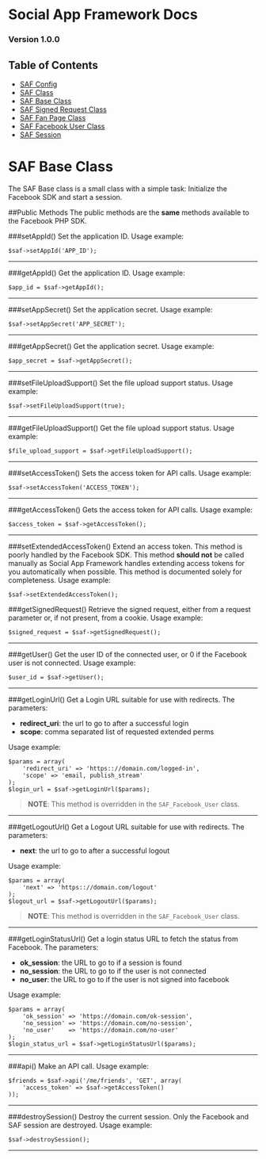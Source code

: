 # Social App Framework Docs
### Version 1.0.0

## Table of Contents

* [SAF Config](saf_config.md)
* [SAF Class](saf.md)
* [SAF Base Class](saf_base.md)
* [SAF Signed Request Class](saf_signed_request.md)
* [SAF Fan Page Class](saf_fan_page.md)
* [SAF Facebook User Class](saf_facebook_user.md)
* [SAF Session](saf_session.md)

# SAF Base Class
The SAF Base class is a small class with a simple task: Initialize the
Facebook SDK and start a session.

##Public Methods
The public methods are the **same** methods available to the Facebook PHP SDK.

###setAppId()
Set the application ID. Usage example:

    $saf->setAppId('APP_ID');

***

###getAppId()
Get the application ID. Usage example:

    $app_id = $saf->getAppId();

***

###setAppSecret()
Set the application secret. Usage example:

    $saf->setAppSecret('APP_SECRET');

***

###getAppSecret()
Get the application secret. Usage example:

    $app_secret = $saf->getAppSecret();

***

###setFileUploadSupport()
Set the file upload support status. Usage example:

    $saf->setFileUploadSupport(true);

***

###getFileUploadSupport()
Get the file upload support status. Usage example:

    $file_upload_support = $saf->getFileUploadSupport();

***

###setAccessToken()
Sets the access token for API calls. Usage example:

    $saf->setAccessToken('ACCESS_TOKEN');

***

###getAccessToken()
Gets the access token for API calls. Usage example:

    $access_token = $saf->getAccessToken();

***

###setExtendedAccessToken()
Extend an access token. This method is poorly handled by the Facebook SDK.  This
method **should not** be called manually as Social App Framework handles extending
access tokens for you automatically when possible. This method is documented solely
for completeness. Usage example:

    $saf->setExtendedAccessToken();

###getSignedRequest()
Retrieve the signed request, either from a request parameter or, if not present,
from a cookie. Usage example:

    $signed_request = $saf->getSignedRequest();

***


###getUser()
Get the user ID of the connected user, or 0 if the Facebook user is not
connected. Usage example:

    $user_id = $saf->getUser();

***

###getLoginUrl()
Get a Login URL suitable for use with redirects. The parameters:

- **redirect_uri**: the url to go to after a successful login
- **scope**: comma separated list of requested extended perms

Usage example:

    $params = array(
        'redirect_uri' => 'https:://domain.com/logged-in',
        'scope' => 'email, publish_stream'
    );
    $login_url = $saf->getLoginUrl($params);

>**NOTE**: This method is overridden in the `SAF_Facebook_User` class.

***

###getLogoutUrl()
Get a Logout URL suitable for use with redirects. The parameters:

- **next**: the url to go to after a successful logout

Usage example:

    $params = array(
        'next' => 'https:://domain.com/logout'
    );
    $logout_url = $saf->getLogoutUrl($params);

>**NOTE**: This method is overridden in the `SAF_Facebook_User` class.

***

###getLoginStatusUrl()
Get a login status URL to fetch the status from Facebook.  The parameters:

- **ok_session**: the URL to go to if a session is found
- **no_session**: the URL to go to if the user is not connected
- **no_user**: the URL to go to if the user is not signed into facebook

Usage example:

    $params = array(
        'ok_session' => 'https://domain.com/ok-session',
        'no_session' => 'https://domain.com/no-session',
        'no_user'    => 'https://domain.com/no-user'
    );
    $login_status_url = $saf->getLoginStatusUrl($params);

***

###api()
Make an API call. Usage example:

    $friends = $saf->api('/me/friends', 'GET', array(
        'access_token' => $saf->getAccessToken()
    ));

***

###destroySession()
Destroy the current session. Only the Facebook and SAF session are destroyed.
Usage example:

    $saf->destroySession();

***
